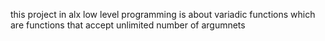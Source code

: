 this project in alx low level programming is about variadic functions which are functions that accept unlimited number of argumnets
